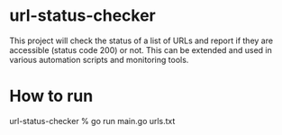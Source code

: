 # url-status-checker

This project will check the status of a list of URLs and report if they are accessible (status code 200) or not. This can be extended and used in various automation scripts and monitoring tools.

# How to run
url-status-checker % go run main.go urls.txt
